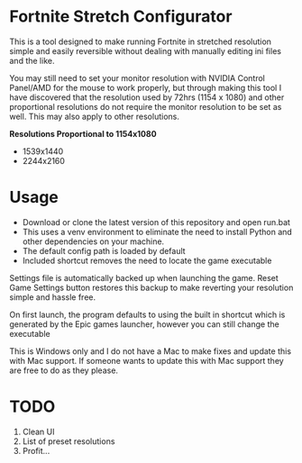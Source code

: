 # Fortnite Stretch Configurator
This is a tool designed to make running Fortnite in stretched resolution simple and easily reversible without dealing with manually editing ini files and the like.

You may still need to set your monitor resolution with NVIDIA Control Panel/AMD for the mouse to work properly, but through making this tool I have discovered that the resolution used by 72hrs (1154 x 1080) and other proportional resolutions do not require the monitor resolution to be set as well. This may also apply to other resolutions.

**Resolutions Proportional to 1154x1080**
- 1539x1440
- 2244x2160


# **Usage**
- Download or clone the latest version of this repository and open run.bat
- This uses a venv environment to eliminate the need to install Python and other dependencies on your machine.
- The default config path is loaded by default
- Included shortcut removes the need to locate the game executable

Settings file is automatically backed up when launching the game. Reset Game Settings button restores this backup to make reverting your resolution simple and hassle free.

On first launch, the program defaults to using the built in shortcut which is generated by the Epic games launcher, however you can still change the executable


This is Windows only and I do not have a Mac to make fixes and update this with Mac support. If someone wants to update this with Mac support they are free to do as they please.

# TODO
1. Clean UI
2. List of preset resolutions
3. Profit...
